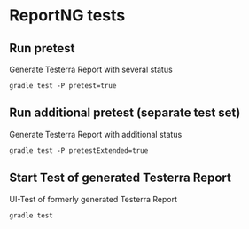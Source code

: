 # ReportNG tests

## Run pretest
Generate Testerra Report with several status

```shell
gradle test -P pretest=true
```

## Run additional pretest (separate test set)
Generate Testerra Report with additional status

```shell
gradle test -P pretestExtended=true
```

## Start Test of generated Testerra Report
UI-Test of formerly generated Testerra Report

```shell script
gradle test
````
